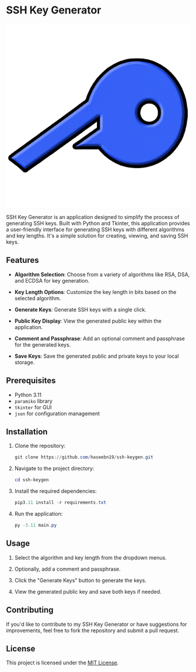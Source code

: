 # SSH Key Generator

![SSH Key Generator Logo](logo.png)

SSH Key Generator is an application designed to simplify the process of generating SSH keys. Built with Python and Tkinter, this application provides a user-friendly interface for generating SSH keys with different algorithms and key lengths. It's a simple solution for creating, viewing, and saving SSH keys.

## Features

- **Algorithm Selection**: Choose from a variety of algorithms like RSA, DSA, and ECDSA for key generation.
  
- **Key Length Options**: Customize the key length in bits based on the selected algorithm.
  
- **Generate Keys**: Generate SSH keys with a single click.
  
- **Public Key Display**: View the generated public key within the application.
  
- **Comment and Passphrase**: Add an optional comment and passphrase for the generated keys.
  
- **Save Keys**: Save the generated public and private keys to your local storage.

## Prerequisites

- Python 3.11
- `paramiko` library
- `tkinter` for GUI
- `json` for configuration management

## Installation

1. Clone the repository:
   ```powershell
   git clone https://github.com/haseebn19/ssh-keygen.git
   ```

2. Navigate to the project directory:
   ```powershell
   cd ssh-keygen
   ```

3. Install the required dependencies:
   ```powershell
   pip3.11 install -r requirements.txt
   ```

4. Run the application:
   ```powershell
   py -3.11 main.py
   ```

## Usage

1. Select the algorithm and key length from the dropdown menus.
  
2. Optionally, add a comment and passphrase.
  
3. Click the "Generate Keys" button to generate the keys.
  
4. View the generated public key and save both keys if needed.

## Contributing

If you'd like to contribute to my SSH Key Generator or have suggestions for improvements, feel free to fork the repository and submit a pull request.

## License

This project is licensed under the [MIT License](https://opensource.org/licenses/MIT).
